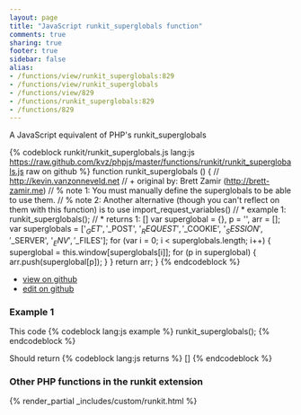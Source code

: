 ```yaml
---
layout: page
title: "JavaScript runkit_superglobals function"
comments: true
sharing: true
footer: true
sidebar: false
alias:
- /functions/view/runkit_superglobals:829
- /functions/view/runkit_superglobals
- /functions/view/829
- /functions/runkit_superglobals:829
- /functions/829
---
```

<!-- Generated by Rakefile:build -->
A JavaScript equivalent of PHP's runkit_superglobals

{% codeblock runkit/runkit_superglobals.js lang:js https://raw.github.com/kvz/phpjs/master/functions/runkit/runkit_superglobals.js raw on github %}
function runkit_superglobals () {
  // http://kevin.vanzonneveld.net
  // +   original by: Brett Zamir (http://brett-zamir.me)
  // %          note 1: You must manually define the superglobals to be able to use them.
  // %          note 2: Another alternative (though you can't reflect on them with this function) is to use import_request_variables()
  // *     example 1: runkit_superglobals();
  // *     returns 1: []
  var superglobal = {},
    p = '',
    arr = [];
  var superglobals = ['$_GET', '$_POST', '$_REQUEST', '$_COOKIE', '$_SESSION', '$_SERVER', '$_ENV', '$_FILES'];
  for (var i = 0; i < superglobals.length; i++) {
    superglobal = this.window[superglobals[i]];
    for (p in superglobal) {
      arr.push(superglobal[p]);
    }
  }
  return arr;
}
{% endcodeblock %}

 - [view on github](https://github.com/kvz/phpjs/blob/master/functions/runkit/runkit_superglobals.js)
 - [edit on github](https://github.com/kvz/phpjs/edit/master/functions/runkit/runkit_superglobals.js)

### Example 1
This code
{% codeblock lang:js example %}
runkit_superglobals();
{% endcodeblock %}

Should return
{% codeblock lang:js returns %}
[]
{% endcodeblock %}


### Other PHP functions in the runkit extension
{% render_partial _includes/custom/runkit.html %}
